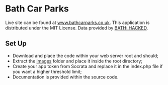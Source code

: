 Bath Car Parks
====================

Live site can be found at <a href="http://www.bathcarparks.co.uk">www.bathcarparks.co.uk</a>.
This application is distributed under the MIT License. Data provided by <a href="http://www.bathhacked.org/">BATH: HACKED</a>.

Set Up
------

- Download and place the code within your web server root and should;
- Extract the <a href="http://www.bathcarparks.co.uk/images.zip">images</a> folder and place it inside the root directory;
- Create your app token from Socrata and replace it in the index.php file if you want a higher threshold limit;
- Documentation is provided within the source code.